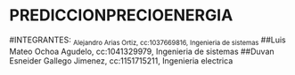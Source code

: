 # PREDICCIONPRECIOENERGIA

#INTEGRANTES:
<sub>Alejandro Arias Ortiz, cc:1037669816, Ingenieria de sistemas</sub>
##Luis Mateo Ochoa Agudelo, cc:1041329979, Ingenieria de sistemas
##Duvan Esneider Gallego Jimenez, cc:1151715211, Ingenieria electrica
